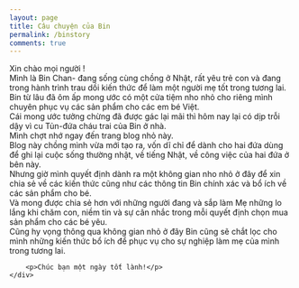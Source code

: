 ```yaml
---
layout: page
title: Câu chuyện của Bin
permalink: /binstory
comments: true
---
```


<div class="row justify-content-between">
	<div class="col-md-12 pr-5">
		<p>
			Xin chào mọi người !
			<br/>
			Mình là Bin Chan- đang sống cùng chồng ở Nhật, rất yêu trẻ con và đang trong hành trình trau dồi kiến thức để làm một người mẹ tốt trong tương lai.
			<br/>
			Bin từ lâu đã ôm ấp mong ước có một cửa tiệm nho nhỏ cho riêng mình chuyên phục vụ các sản phẩm cho các em bé Việt.
			<br/>
			Cái mong ước tưởng chừng đã được gác lại mãi thì hôm nay lại có dịp trỗi dậy vì cu Tủn-đứa cháu trai của Bin ở nhà.
			<br/>
			Mình chợt nhớ ngay đến trang blog nhỏ này.
			<br/>
			Blog này chồng mình vừa mới tạo ra, vốn dĩ chỉ để dành cho hai đứa dùng để ghi lại cuộc sống thường nhật, về tiếng Nhật, về công việc của hai đứa ở bên này. 
			<br/>
			Nhưng giờ mình quyết định dành ra một không gian nho nhỏ ở đây để xin chia sẻ về các kiến thức cũng như các thông tin Bin chính xác và bổ ích về các sản phẩm cho bé.
			<br/>
			Và mong được chia sẻ hơn với những người đang và sắp làm Mẹ những lo lắng khi chăm con, niềm tin và sự cân nhắc trong mỗi quyết định chọn mua sản phẩm cho các bé yêu.
			<br/>
			Cũng hy vọng thông qua không gian nhỏ ở đây Bin cũng sẽ chắt lọc cho mình những kiến thức bổ ích để phục vụ cho sự nghiệp làm mẹ của mình trong tương lai.
			<br/>
		</p>
		
		<p>Chúc bạn một ngày tốt lành!</p>
	</div>
</div>
